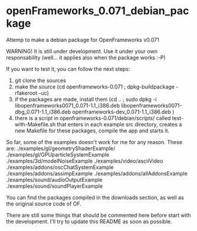 openFrameworks_0.071_debian_package
===================================

Attemp to make a debian package for OpenFrameworks v0.071

WARNING! It is still under development. Use it under your own responsability (well... it applies also when the package works :-P)

If you want to test it, you can follow the next steps:

1. git clone the sources
2. make the source (cd openframeworks-0.071 ; dpkg-buildpackage -rfakeroot -uc)
3. if the packages are made, install them (cd .. ; sudo dpkg -i libopenframeworks0071_0.071-1.1_i386.deb libopenframeworks0071-dbg_0.071-1.1_i386.deb openframeworks-dev_0.071-1.1_i386.deb )
4. there is a script in openframeworks-0.071/debian/scripts/ called test-with-Makefile.sh that enters in each example src directory, creates a new Makefile for these packages, compile the app and starts it.

So far, some of the examples doesn't work for me for any reason. These are:
./examples/gl/geometryShaderExample/
./examples/gl/GPUparticleSystemExample
./examples/3d/modelNoiseExample
./examples/video/asciiVideo
./examples/addons/oscChatSystemExample
./examples/addons/assimpExample
./examples/addons/allAddonsExample
./examples/sound/audioOutputExample
./examples/sound/soundPlayerExample

You can find the packages compiled in the downloads section, as well as the original source code of OF.

There are still some things that should be commented here before start with the development. I'll try to update this README as soon as possible.
 
